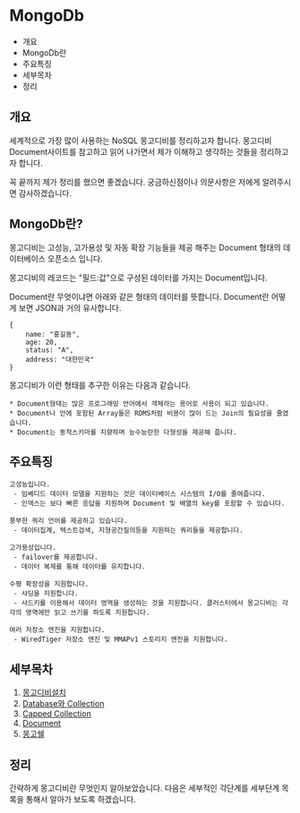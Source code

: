 # MongoDb

* 개요
* MongoDb란
* 주요특징
* 세부목차
* 정리

## 개요
세계적으로 가장 많이 사용하는 NoSQL 몽고디비를 정리하고자 합니다. 몽고디비 Document사이트를 참고하고 읽어 나가면서 제가 이해하고 생각하는 것들을 정리하고자 합니다.
 
꼭 끝까지 제가 정리를 했으면 좋겠습니다. 궁금하신점이나 의문사항은 저에게 알려주시면 감사하겠습니다.
 
## MongoDb란? 
몽고디비는 고성능, 고가용성 및 자동 확장 기능들을 제공 해주는 Document 형태의 데이터베이스 오픈소스 입니다.

몽고디비의 레코드는 "필드:값"으로 구성된 데이터를 가지는 Document입니다.

Document란 무엇이냐면 아래와 같은 형태의 데이터를 뜻합니다. Document란 어떻게 보면 JSON과 거의 유사합니다.
 
    {
        name: "홍길동",
        age: 20,
        status: "A",
        address: "대한민국"
    }
    
몽고디비가 이런 형태를 추구한 이유는 다음과 같습니다.

    * Document형태는 많은 프로그래밍 언어에서 객체라는 용어로 사용이 되고 있습니다.
    * Document나 안에 포함된 Array들은 RDMS처럼 비용이 많이 드는 Join의 필요성을 줄였습니다.
    * Document는 동적스키마를 지향하며 능수능란한 다형성을 제공해 줍니다.
 
## 주요특징

    고성능입니다.
     - 임베디드 데이터 모델을 지원하는 것은 데이터베이스 시스템의 I/O를 줄여줍니다.
     - 인덱스는 보다 빠른 응답을 지원하며 Document 및 배열의 key를 포함할 수 있습니다.
      
    풍부한 쿼리 언어를 제공하고 있습니다.
     - 데이터집계, 텍스트검색, 지형공간질의등을 지원하는 쿼리들을 제공합니다.
      
    고가용성입니다.
     - failover를 제공합니다.
     - 데이터 복제를 통해 데이터를 유지합니다.
      
    수평 확장성을 지원합니다.
     - 샤딩을 지원합니다.
     - 샤드키를 이용해서 데이터 영역을 생성하는 것을 지원합니다. 클러스터에서 몽고디비는 각각의 영역에만 읽고 쓰기를 하도록 지원합니다.
      
    여러 저장소 엔진을 지원합니다.
     - WiredTiger 저장소 엔진 및 MMAPv1 스토리지 엔진을 지원합니다.
     
## 세부목차

1. [몽고디비설치](https://github.com/agatespider/MP/tree/master/MONGODB/001)
2. [Database와 Collection](https://github.com/agatespider/MP/tree/master/MONGODB/002)
3. [Capped Collection](https://github.com/agatespider/MP/tree/master/MONGODB/003)
4. [Document](https://github.com/agatespider/MP/tree/master/MONGODB/004)
10. [몽고쉘](https://github.com/agatespider/MP/tree/master/MONGODB/010)
    
## 정리    
간략하게 몽고디비란 무엇인지 알아보았습니다. 다음은 세부적인 각단계를 세부단계 목록을 통해서 알아가
보도록 하겠습니다.
